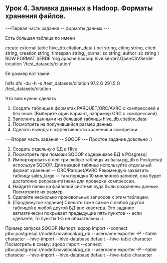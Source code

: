 ## Урок 4. Заливка данных в Hadoop. Форматы хранения файлов.

---Первая часть задания -- форматы данных ---

Есть большая таблица по имени

create external table hive_db.citation_data
(
oci string,
citing string,
cited string,
creation string,
timespan string,
journal_sc string,
author_sc string
)
ROW FORMAT SERDE 'org.apache.hadoop.hive.serde2.OpenCSVSerde'
location '/test_datasets/citation'

Её размер вот такой:

hdfs dfs -du -h -s /test_datasets/citation
97.2 G 291.5 G /test_datasets/citation

Что вам нужно сделать

1. Создать таблицы в форматах PARQUET/ORC/AVRO c компрессией и без оной. (Выберите один вариант, например ORC с компрессией)
2. Заполнить данными из большой таблицы hive_db.citation_data
3. Посмотреть на получившийся размер данных
4. Сделать выводы о эффективности хранения и компресии.

---Вторая часть задания -- SQOOP ---
Простое задание довольно :)

1. Создать отдельную БД в HIve
2. Посмотреть при помощи SQOOP содержимое БД в POsgresql
3. Импортировать в нее три любые таблицы из базы pg_db в Postgresql используя SQOOP. Для каждой таблице используйте отдельный формат хранения -- ORC/Parquet/AVRO Рекомендую захватить таблицу sales_large -- там порядка 10 миллионов записей, она будет достаточно репрезентативна для проверки компрессии.
4. Найдите папки на файловой системе куда были сохранены данные. Посмотрите их размер.
5. Сделайте несколько произвольных запросов к этим таблицам.
6. [Продвинутое задание] Сделать тоже самое с любой другой таблицей в любой другой БД вне кластера. Это задание автматически покрывает предыдущие пять пунктов -- если сделаете, то пункты 1-5 не обязательны :)

Пример запуска SQOOP
Импорт:
sqoop import --connect jdbc:postgresql://node3.novalocal/pg_db --username exporter -P --table character --hive-import --hive-database default --hive-table character
Посмотреть в схему:
sqoop import --connect jdbc:postgresql://node3.novalocal/pg_db --username exporter -P --table character --hive-import --hive-database default --hive-table character

